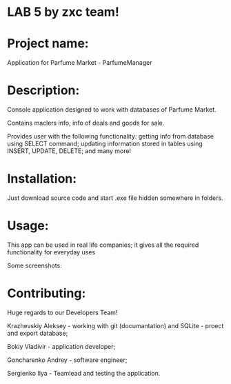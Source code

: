 # LAB 5 by zxc team!

# Project name:

Application for Parfume Market - ParfumeManager

# Description:

Console application designed to work with databases of Parfume Market. 

Contains maclers info, info of deals and goods for sale.

Provides user with the following functionality: getting info from database using SELECT command; updating information stored in tables using INSERT, UPDATE, DELETE; and many more!

# Installation:

Just download source code and start .exe file hidden somewhere in folders.

# Usage:

This app can be used in real life companies; it gives all the required functionality for everyday uses

Some screenshots:

# Contributing:

Huge regards to our Developers Team!

Krazhevskiy Aleksey - working with git (documantation) and SQLite - proect and export database;

Bokiy Vladivir - application developer;

Goncharenko Andrey - software engineer;

Sergienko Ilya - Teamlead and testing the application.
